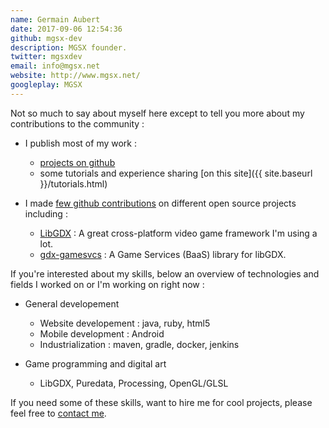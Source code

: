 ```yaml
---
name: Germain Aubert
date: 2017-09-06 12:54:36
github: mgsx-dev
description: MGSX founder.
twitter: mgsxdev
email: info@mgsx.net
website: http://www.mgsx.net/
googleplay: MGSX
---
```



Not so much to say about myself here except to tell you more about my contributions to the community :

* I publish most of my work :

  * [projects on github](https://github.com/mgsx-dev?utf8=%E2%9C%93&tab=repositories&q=&type=source&language=)
  * some tutorials and experience sharing [on this site]({{ site.baseurl }}/tutorials.html)

* I made [few github contributions](https://github.com/pulls?utf8=%E2%9C%93&q=is%3Apr+author%3Amgsx-dev+) on different open source projects including :
  
  * [LibGDX](http://libgdx.badlogicgames.com/) : A great cross-platform video game framework I'm using a lot.
  * [gdx-gamesvcs](https://github.com/MrStahlfelge/gdx-gamesvcs) : A Game Services (BaaS) library for libGDX.

If you're interested about my skills, below an overview of technologies and fields I worked on or I'm working on right now :

  * General developement

    * Website developement : java, ruby, html5
    * Mobile development : Android
    * Industrialization : maven, gradle, docker, jenkins

  * Game programming and digital art

    * LibGDX, Puredata, Processing, OpenGL/GLSL

If you need some of these skills, want to hire me for cool projects, please feel free to [contact me](mailto:info@mgsx.net).

